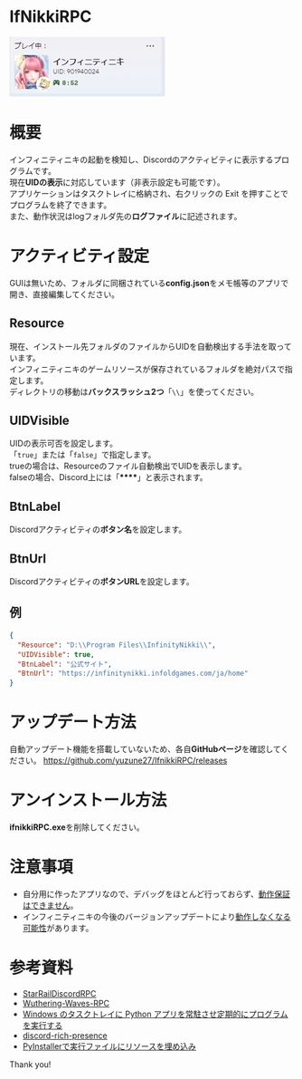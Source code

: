 # IfNikkiRPC

![Discord Rich Presence](./img/rpc.PNG)

# 概要
インフィニティニキの起動を検知し、Discordのアクティビティに表示するプログラムです。<br>
現在**UIDの表示**に対応しています（非表示設定も可能です）。<br>
アプリケーションはタスクトレイに格納され、右クリックの Exit を押すことでプログラムを終了できます。<br>
また、動作状況はlogフォルダ先の**ログファイル**に記述されます。

# アクティビティ設定
GUIは無いため、フォルダに同梱されている**config.json**をメモ帳等のアプリで開き、直接編集してください。

## Resource
現在、インストール先フォルダのファイルからUIDを自動検出する手法を取っています。<br>
インフィニティニキのゲームリソースが保存されているフォルダを絶対パスで指定します。<br>
ディレクトリの移動は**バックスラッシュ2つ**「`\\`」を使ってください。

## UIDVisible
UIDの表示可否を設定します。<br>
「`true`」または「`false`」で指定します。<br>
trueの場合は、Resourceのファイル自動検出でUIDを表示します。<br>
falseの場合、Discord上には「__****__」と表示されます。

## BtnLabel
Discordアクティビティの**ボタン名**を設定します。

## BtnUrl
Discordアクティビティの**ボタンURL**を設定します。

## 例
```json
{
  "Resource": "D:\\Program Files\\InfinityNikki\\",
  "UIDVisible": true,
  "BtnLabel": "公式サイト",
  "BtnUrl": "https://infinitynikki.infoldgames.com/ja/home"
}
```

# アップデート方法
自動アップデート機能を搭載していないため、各自**GitHubページ**を確認してください。
https://github.com/yuzune27/IfnikkiRPC/releases

# アンインストール方法
**ifnikkiRPC.exe**を削除してください。

# 注意事項
* 自分用に作ったアプリなので、デバッグをほとんど行っておらず、<INS>動作保証はできません</INS>。
* インフィニティニキの今後のバージョンアップデートにより<INS>動作しなくなる可能性</INS>があります。

# 参考資料
- [StarRailDiscordRPC](https://github.com/Gattxxa/StarRailDiscordRPC)
- [Wuthering-Waves-RPC](https://github.com/xAkre/Wuthering-Waves-RPC)
- [Windows のタスクトレイに Python アプリを常駐させ定期的にプログラムを実行する](https://qiita.com/bassan/items/3025eeb6fd2afa03081b)
- [discord-rich-presence](https://pypi.org/project/discord-rich-presence/)
- [PyInstallerで実行ファイルにリソースを埋め込み](https://qiita.com/firedfly/items/f6de5cfb446da4b53eeb)

Thank you!
